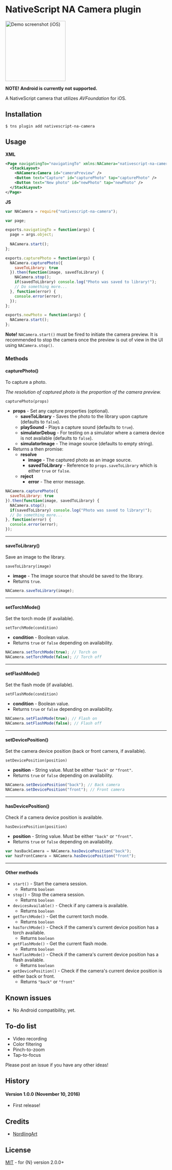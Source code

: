 # NativeScript NA Camera plugin

<img src="/docs/images/screenshot.png" width="188" alt="Demo screenshot (iOS)" title="Demo screenshot (iOS)" />

**NOTE! Android is currently not supported.**

A NativeScript camera that utilizes *AVFoundation* for iOS.

## Installation

`$ tns plugin add nativescript-na-camera`

## Usage

**XML**

```xml
<Page navigatingTo="navigatingTo" xmlns:NACamera="nativescript-na-camera">
  <StackLayout>
    <NACamera:Camera id="cameraPreview" />
    <Button text="Capture" id="capturePhoto" tap="capturePhoto" />
    <Button text="New photo" id="newPhoto" tap="newPhoto" />
  </StackLayout>
</Page>
```

**JS**

```js
var NACamera = require("nativescript-na-camera");

var page;

exports.navigatingTo = function(args) {
  page = args.object;
  
  NACamera.start();
};

exports.capturePhoto = function(args) {
  NACamera.capturePhoto({
    saveToLibrary: true
  }).then(function(image, savedToLibrary) {
    NACamera.stop();
    if(savedToLibrary) console.log("Photo was saved to library!");
    // Do something more...
  }, function(error) {
    console.error(error);
  });
};

exports.newPhoto = function(args) {
  NACamera.start();
};
```

**Note!** `NACamera.start()` must be fired to initiate the camera preview. It is recommended to stop the camera once the preview is out of view in the UI using `NACamera.stop()`.

### Methods

#### capturePhoto()

To capture a photo.

*The resolution of captured photo is the proportion of the camera preview.*

`capturePhoto(props)`

- **props** - Set any capture properties (optional).
  - **saveToLibrary** - Saves the photo to the library upon capture (defaults to `false`).
  - **playSound** - Plays a capture sound (defaults to `true`).
  - **simulatorDebug** - For testing on a simulator where a camera device is not available (defaults to `false`).
  - **simulatorImage** - The image source (defaults to empty string).
- Returns a then promise:
  - **resolve**
    - **image** - The captured photo as an image source.
    - **savedToLibrary** - Reference to `props.saveToLibrary` which is either `true` or `false`.
  - **reject**
    - **error** - The error message.

```js
NACamera.capturePhoto({
  saveToLibrary: true
}).then(function(image, savedToLibrary) {
  NACamera.stop();
  if(savedToLibrary) console.log("Photo was saved to library!");
  // Do something more...
}, function(error) {
  console.error(error);
});
```

---------

#### saveToLibrary()

Save an image to the library.

`saveToLibrary(image)`

* **image** - The image source that should be saved to the library.
* Returns `true`.

```js
NACamera.saveToLibrary(image);
```

------

#### setTorchMode()

Set the torch mode (if available).

`setTorchMode(condition)`

- **condition** - Boolean value.
- Returns `true` or `false` depending on availability.

```js
NACamera.setTorchMode(true); // Torch on
NACamera.setTorchMode(false); // Torch off
```

------

#### setFlashMode()

Set the flash mode (if available).

`setFlashMode(condition)`

- **condition** - Boolean value.
- Returns `true` or `false` depending on availability.

```js
NACamera.setFlashMode(true); // Flash on
NACamera.setFlashMode(false); // Flash off
```

------

#### setDevicePosition()

Set the camera device position (back or front camera, if available).

`setDevicePosition(position)`

- **position** - String value. Must be either `"back"` or `"front"`.
- Returns `true` or `false` depending on availability.

```js
NACamera.setDevicePosition("back"); // Back camera
NACamera.setDevicePosition("front"); // Front camera
```

------

#### hasDevicePosition()

Check if a camera device position is available.

`hasDevicePosition(position)`

- **position** - String value. Must be either `"back"` or `"front"`.
- Returns `true` or `false` depending on availability.

```js
var hasBackCamera = NACamera.hasDevicePosition("back");
var hasFrontCamera = NACamera.hasDevicePosition("front");
```

------

#### Other methods

- `start()` - Start the camera session.
  - Returns `boolean`
- `stop()` - Stop the camera session.
  - Returns `boolean`
- `devicesAvailable()` - Check if any camera is available.
  - Returns `boolean`
- `getTorchMode()` - Get the current torch mode.
  - Returns `boolean`
- `hasTorchMode()` - Check if the camera's current device position has a torch available.
  - Returns `boolean`
- `getFlashMode()` - Get the current flash mode.
  - Returns `boolean`
- `hasFlashMode()` - Check if the camera's current device position has a flash available.
  - Returns `boolean`
- `getDevicePosition()` - Check if the camera's current device position is either back or front.
  - Returns `"back"` or `"front"`

## Known issues

- No Android compatibility, yet.

## To-do list

- Video recording
- Color filtering
- Pinch-to-zoom
- Tap-to-focus

Please post an issue if you have any other ideas!

## History

#### Version 1.0.0 (November 10, 2016)

- First release!

## Credits

- [NordlingArt](https://github.com/NordlingArt)

## License

[MIT](/LICENSE) - for {N} version 2.0.0+